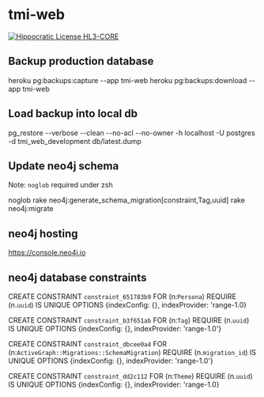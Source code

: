 # tmi-web

[![Hippocratic License HL3-CORE](https://img.shields.io/static/v1?label=Hippocratic%20License&message=HL3-CORE&labelColor=5e2751&color=bc8c3d)](https://firstdonoharm.dev/version/3/0/core.html)

## Backup production database

  heroku pg:backups:capture --app tmi-web 
  heroku pg:backups:download --app tmi-web
  
## Load backup into local db

  pg_restore --verbose --clean --no-acl --no-owner -h localhost -U postgres -d tmi_web_development db/latest.dump
  
## Update neo4j schema

Note: `noglob` required under zsh

  noglob rake neo4j:generate_schema_migration[constraint,Tag,uuid]
  rake neo4j:migrate

## neo4j hosting

  https://console.neo4j.io
  
## neo4j database constraints

CREATE CONSTRAINT `constraint_651783b9` FOR (n:`Persona`) REQUIRE (n.`uuid`) IS
UNIQUE OPTIONS {indexConfig: {}, indexProvider: 'range-1.0}

CREATE CONSTRAINT `constraint_b3f651ab` FOR (n:`Tag`) REQUIRE (n.`uuid`) IS UNIQUE
  OPTIONS {indexConfig: {}, indexProvider: 'range-1.0'}

CREATE CONSTRAINT `constraint_dbcee0a4` FOR (n:`ActiveGraph::Migrations::SchemaMigration`)
  REQUIRE (n.`migration_id`) IS UNIQUE OPTIONS {indexConfig: {}, indexProvider: 'range-1.0'}

CREATE CONSTRAINT `constraint_dd2c112` FOR (n:`Theme`) REQUIRE (n.`uuid`) IS UNIQUE
  OPTIONS {indexConfig: {}, indexProvider: 'range-1.0}
